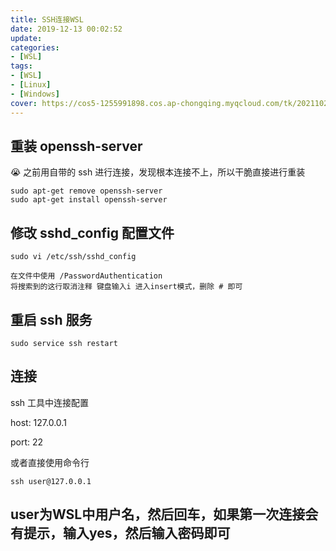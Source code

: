 ```yaml
---
title: SSH连接WSL
date: 2019-12-13 00:02:52
update:
categories:
- [WSL]
tags:
- [WSL]
- [Linux]
- [Windows]
cover: https://cos5-1255991898.cos.ap-chongqing.myqcloud.com/tk/20211023-wsl-1.jpg
---
```


##  重装 openssh-server

😭 之前用自带的 ssh 进行连接，发现根本连接不上，所以干脆直接进行重装

```shell
sudo apt-get remove openssh-server
sudo apt-get install openssh-server
```

## 修改 sshd_config 配置文件

```shell
sudo vi /etc/ssh/sshd_config

在文件中使用 /PasswordAuthentication
将搜索到的这行取消注释 键盘输入i 进入insert模式，删除 # 即可
```

## 重启 ssh 服务

```shell
sudo service ssh restart
```

## 连接

ssh 工具中连接配置

host: 127.0.0.1

port: 22

或者直接使用命令行

```shell
ssh user@127.0.0.1
```

user为WSL中用户名，然后回车，如果第一次连接会有提示，输入yes，然后输入密码即可
---

